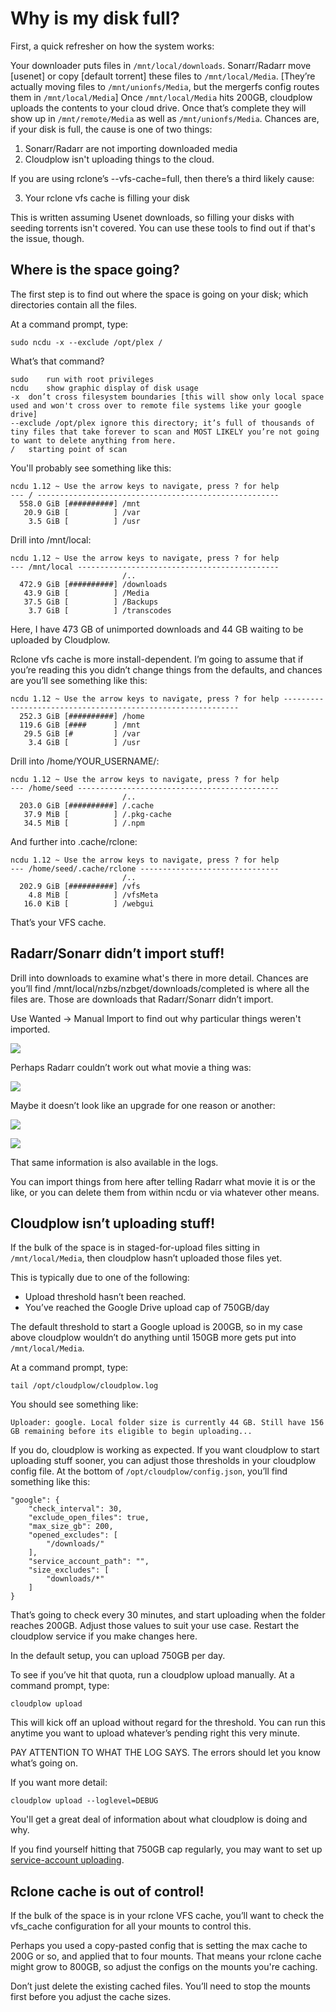 # Why is my disk full?

First, a quick refresher on how the system works:

Your downloader puts files in `/mnt/local/downloads`.
Sonarr/Radarr move [usenet] or copy [default torrent] these files to `/mnt/local/Media`.
[They’re actually moving files to `/mnt/unionfs/Media`, but the mergerfs config routes them in `/mnt/local/Media`]
Once `/mnt/local/Media` hits 200GB, cloudplow uploads the contents to your cloud drive.
Once that’s complete they will show up in `/mnt/remote/Media` as well as `/mnt/unionfs/Media`.
Chances are, if your disk is full, the cause is one of two things:

1. Sonarr/Radarr are not importing downloaded media
2. Cloudplow isn't uploading things to the cloud.

If you are using rclone’s --vfs-cache=full, then there’s a third likely cause:

3. Your rclone vfs cache is filling your disk

This is written assuming Usenet downloads, so filling your disks with seeding torrents isn't covered.  You can use these tools to find out if that's the issue, though.

## Where is the space going?

The first step is to find out where the space is going on your disk; which directories contain all the files.

At a command prompt, type:

```
sudo ncdu -x --exclude /opt/plex /
```

What’s that command?

```
sudo	run with root privileges
ncdu	show graphic display of disk usage
-x	don’t cross filesystem boundaries [this will show only local space used and won't cross over to remote file systems like your google drive]
--exclude /opt/plex	ignore this directory; it’s full of thousands of tiny files that take forever to scan and MOST LIKELY you’re not going to want to delete anything from here.
/	starting point of scan
```

You'll probably see something like this:

```
ncdu 1.12 ~ Use the arrow keys to navigate, press ? for help
--- / ------------------------------------------------------
  558.0 GiB [##########] /mnt
   20.9 GiB [          ] /var
    3.5 GiB [          ] /usr
```

Drill into /mnt/local:

```
ncdu 1.12 ~ Use the arrow keys to navigate, press ? for help
--- /mnt/local ---------------------------------------------
                         /..
  472.9 GiB [##########] /downloads
   43.9 GiB [          ] /Media
   37.5 GiB [          ] /Backups
    3.7 GiB [          ] /transcodes
```

Here, I have 473 GB of unimported downloads and 44 GB waiting to be uploaded by Cloudplow.

Rclone vfs cache is more install-dependent.  I’m going to assume that if you’re reading this you didn’t change things from the defaults, and chances are you’ll see something like this:

```
ncdu 1.12 ~ Use the arrow keys to navigate, press ? for help ------------------------------------------------------------
  252.3 GiB [##########] /home
  119.6 GiB [####      ] /mnt
   29.5 GiB [#         ] /var
    3.4 GiB [          ] /usr
```

Drill into /home/YOUR_USERNAME/:

```
ncdu 1.12 ~ Use the arrow keys to navigate, press ? for help
--- /home/seed ---------------------------------------------
                         /..
  203.0 GiB [##########] /.cache
   37.9 MiB [          ] /.pkg-cache
   34.5 MiB [          ] /.npm
```

And further into .cache/rclone:

```
ncdu 1.12 ~ Use the arrow keys to navigate, press ? for help
--- /home/seed/.cache/rclone -------------------------------
                         /..
  202.9 GiB [##########] /vfs
    4.8 MiB [          ] /vfsMeta
   16.0 KiB [          ] /webgui
```

That’s your VFS cache.

## Radarr/Sonarr didn’t import stuff!

Drill into downloads to examine what's there in more detail.  Chances are you’ll find /mnt/local/nzbs/nzbget/downloads/completed is where all the files are.  Those are downloads that Radarr/Sonarr didn’t import.

Use Wanted -> Manual Import to find out why particular things weren't imported.

![](/images/low-disk/01-low-disk-manual.png)

Perhaps Radarr couldn’t work out what movie a thing was:

![](/images/low-disk/02-low-disk-unknown.png)

Maybe it doesn’t look like an upgrade for one reason or another:

![](/images/low-disk/03-low-disk-not-upgrade.png)

![](/images/low-disk/04-low-disk-filesize.png)


That same information is also available in the logs.

You can import things from here after telling Radarr what movie it is or the like, or you can delete them from within ncdu or via whatever other means.

## Cloudplow isn’t uploading stuff!

If the bulk of the space is in staged-for-upload files sitting in `/mnt/local/Media`, then cloudplow hasn’t uploaded those files yet.

This is typically due to one of the following:

   - Upload threshold hasn’t been reached.
   - You’ve reached the Google Drive upload cap of 750GB/day

The default threshold to start a Google upload is 200GB, so in my case above cloudplow wouldn’t do anything until 150GB more gets put into `/mnt/local/Media`.

At a command prompt, type:
```
tail /opt/cloudplow/cloudplow.log
```

You should see something like:
```
Uploader: google. Local folder size is currently 44 GB. Still have 156 GB remaining before its eligible to begin uploading...
```

If you do, cloudplow is working as expected.  If you want cloudplow to start uploading stuff sooner, you can adjust those thresholds in your cloudplow config file.  At the bottom of `/opt/cloudplow/config.json`, you’ll find something like this:

```
"google": {
    "check_interval": 30,
    "exclude_open_files": true,
    "max_size_gb": 200,
    "opened_excludes": [
        "/downloads/"
    ],
    "service_account_path": "",
    "size_excludes": [
        "downloads/*"
    ]
}
```

That’s going to check every 30 minutes, and start uploading when the folder reaches 200GB.  Adjust those values to suit your use case. Restart the cloudplow service if you make changes here.

In the default setup, you can upload 750GB per day.

To see if you’ve hit that quota, run a cloudplow upload manually.  At a command prompt, type:

```
cloudplow upload
```

This will kick off an upload without regard for the threshold.  You can run this anytime you want to upload whatever’s pending right this very minute.

PAY ATTENTION TO WHAT THE LOG SAYS.  The errors should let you know what’s going on.

If you want more detail:

```
cloudplow upload --loglevel=DEBUG
```

You'll get a great deal of information about what cloudplow is doing and why.

If you find yourself hitting that 750GB cap regularly, you may want to set up [service-account uploading](tip44).

## Rclone cache is out of control!

If the bulk of the space is in your rclone VFS cache, you’ll want to check the vfs_cache configuration for all your mounts to control this.

Perhaps you used a copy-pasted config that is setting the max cache to 200G or so, and applied that to four mounts.  That means your rclone cache might grow to 800GB, so adjust the configs on the mounts you're caching.

Don’t just delete the existing cached files.  You’ll need to stop the mounts first before you adjust the cache sizes.
